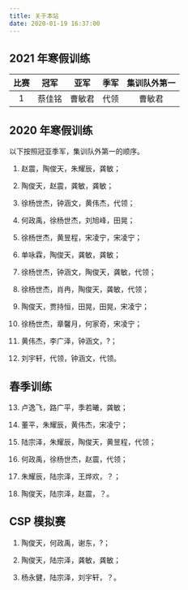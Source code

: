 ```yaml
---
title: 关于本站
date: 2020-01-19 16:37:00
---
```


## 2021 年寒假训练

| 比赛 | 冠军 | 亚军 | 季军 | 集训队外第一 |
| :-: | :-: | :-: | :-: | :-: |
|  1  | 蔡佳铭 | 曹敏君 | 代领 | 曹敏君 |

## 2020 年寒假训练

以下按照冠亚季军，集训队外第一的顺序。

1. 赵震，陶俊天，朱耀辰，龚敏；

2. 陶俊天，赵震，龚敏，龚敏；

3. 徐杨世杰，钟涵文，黄伟杰，代领；

4. 何政禹，徐杨世杰，刘旭峰，田晃；

5. 徐杨世杰，黄昱程，宋凌宁，宋凌宁；

6. 单咏霖，陶俊天，龚敏，龚敏；

7. 徐杨世杰，钟涵文，陶俊天，龚敏，代领；

8. 徐杨世杰，肖冉，陶俊天，龚敏，代领；

9. 陶俊天，贾持恒，田晃，田晃，宋凌宁；

10. 徐杨世杰，章馨月，何家奇，宋凌宁；

11. 黄伟杰，李广泽，钟涵文，?；

12. 刘宇轩，代领，钟涵文，代领。

## 春季训练

13. 卢逸飞，路广平，季若曦，龚敏；

14. 董平，朱耀辰，黄伟杰，宋凌宁；

15. 陆宗泽，朱耀辰，陶俊天，黄昱程，代领；

16. 何政禹，徐杨世杰，赵震，代领；

17. 朱耀辰，陆宗泽，王烨欢，？；

18. 陶俊天，陆宗泽，赵震，？。

## CSP 模拟赛

1. 陶俊天，何政禹，谢东，?；

2. 陶俊天，陆宗泽，龚敏，龚敏；

3. 杨永健，陆宗泽，刘宇轩，？。
